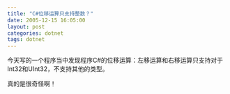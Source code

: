 ```yaml
---
title: "C#位移运算只支持整数？"
date: 2005-12-15 16:05:00
layout: post
categories: dotnet
tags: dotnet
---
```


今天写的一个程序当中发现程序C#的位移运算：左移运算和右移运算只支持对于Int32和UInt32，不支持其他的类型。

真的是很奇怪啊！
